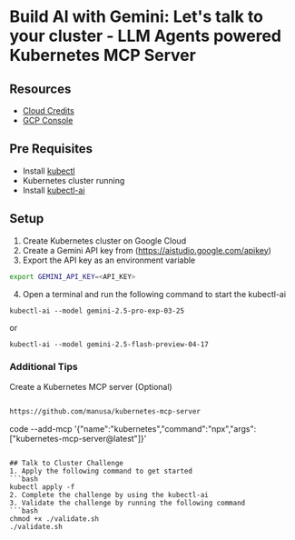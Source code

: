 # Build AI with Gemini: Let's talk to your cluster - LLM Agents powered Kubernetes MCP Server 

## Resources
- [Cloud Credits](https://trygcp.dev/e/build-ai-SRIC01)
- [GCP Console](https://console.cloud.google.com/)

## Pre Requisites
- Install [kubectl](https://kubernetes.io/docs/tasks/tools/install-kubectl-linux/)
- Kubernetes cluster running 
- Install [kubectl-ai](https://github.com/GoogleCloudPlatform/kubectl-ai)

## Setup
1. Create Kubernetes cluster on Google Cloud
2. Create a Gemini API key from (https://aistudio.google.com/apikey)
3. Export the API key as an environment variable 
```bash
export GEMINI_API_KEY=<API_KEY>

```
4. Open a terminal and run the following command to start the kubectl-ai
```
kubectl-ai --model gemini-2.5-pro-exp-03-25  
```
or 

```
kubectl-ai --model gemini-2.5-flash-preview-04-17
```
### Additional Tips

Create a Kubernetes MCP server (Optional)

```bash

https://github.com/manusa/kubernetes-mcp-server
```
code --add-mcp '{"name":"kubernetes","command":"npx","args":["kubernetes-mcp-server@latest"]}'
```

## Talk to Cluster Challenge
1. Apply the following command to get started
```bash
kubectl apply -f 
2. Complete the challenge by using the kubectl-ai
3. Validate the challenge by running the following command
```bash
chmod +x ./validate.sh
./validate.sh
```
